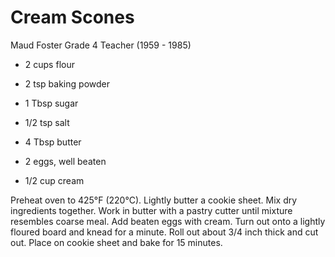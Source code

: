 # Cream Scones

Maud Foster
Grade 4 Teacher (1959 - 1985)

- 2 cups flour
- 2 tsp baking powder
- 1 Tbsp sugar
- 1/2 tsp salt

- 4 Tbsp butter
- 2 eggs, well beaten
- 1/2 cup cream

Preheat oven to 425°F (220°C). Lightly butter a cookie sheet. Mix dry ingredients together. Work in butter with a pastry cutter until mixture resembles coarse meal. Add beaten eggs with cream. Turn out onto a lightly floured board and knead for a minute. Roll out about 3/4 inch thick and cut out. Place on cookie sheet and bake for 15 minutes.